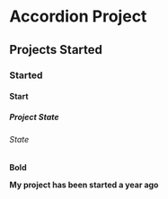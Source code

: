 # Accordion Project
## Projects Started
### Started
#### Start
##### Project State 
###### State

**Bold**

**My project has been started a year ago**
